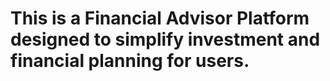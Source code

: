 # This is a Financial Advisor Platform designed to simplify investment and financial planning for users.